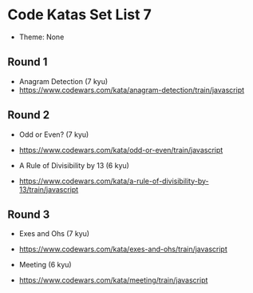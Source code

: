 # Code Katas Set List 7

- Theme: None

## Round 1

- Anagram Detection (7 kyu)
- https://www.codewars.com/kata/anagram-detection/train/javascript

## Round 2

- Odd or Even? (7 kyu)
- https://www.codewars.com/kata/odd-or-even/train/javascript

- A Rule of Divisibility by 13 (6 kyu)
- https://www.codewars.com/kata/a-rule-of-divisibility-by-13/train/javascript

## Round 3

- Exes and Ohs (7 kyu)
- https://www.codewars.com/kata/exes-and-ohs/train/javascript

- Meeting (6 kyu)
- https://www.codewars.com/kata/meeting/train/javascript
